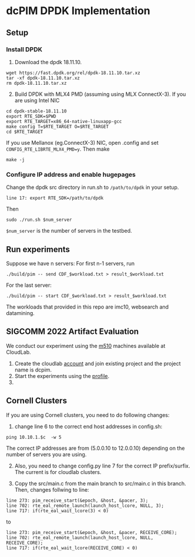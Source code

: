 # dcPIM DPDK Implementation

## Setup

### Install DPDK

1. Download the dpdk 18.11.10.

```
wget https://fast.dpdk.org/rel/dpdk-18.11.10.tar.xz
tar -xf dpdk-18.11.10.tar.xz
rm dpdk-18.11.10.tar.xz
```

2. Build DPDK with MLX4 PMD (assuming using MLX ConnectX-3). If you are using Intel NIC

 ```
 cd dpdk-stable-18.11.10
 export RTE_SDK=$PWD
 export RTE_TARGET=x86_64-native-linuxapp-gcc
 make config T=$RTE_TARGET O=$RTE_TARGET
 cd $RTE_TARGET
 ```
 
 If you use Mellanox (eg.ConnectX-3) NIC, open .config and set `CONFIG_RTE_LIBRTE_MLX4_PMD=y`.
 Then make
 
 ```
 make -j
 ```
### Configure IP address and enable hugepages
Change the dpdk src directory in run.sh to `/path/to/dpdk` in your setup.

```
line 17: export RTE_SDK=/path/to/dpdk
```

Then

```
sudo ./run.sh $num_server
```

`$num_server` is the number of servers in the testbed.

## Run experiments

Suppose we have n servers:
For first n-1 servers, run
```
./build/pim -- send CDF_$workload.txt > result_$workload.txt
```
For the last server:
```
./build/pim -- start CDF_$workload.txt > result_$workload.txt
```
The workloads that provided in this repo are imc10, websearch and datamining.

## SIGCOMM 2022 Artifact Evaluation

We conduct our experiment using the [m510](http://docs.cloudlab.us/hardware.html#%28part._cloudlab-utah%29) machines available at CloudLab.

1. Create the cloudlab [account](https://www.cloudlab.us/signup.php) and join existing project and the project name is dcpim.
2. Start the experiments using the [profile](https://www.cloudlab.us/p/688e66f95e2d89e11bd066a597588450beb87dc6).  
3. 

## Cornell Clusters

If you are using Cornell clusters, you need to do following changes:

1. change line 6 to the correct end host addresses in config.sh:
```
ping 10.10.1.$c  -w 5
```
The correct IP addresses are from (5.0.0.10 to 12.0.0.10) depending on the number of servers you are using.

2. Also, you need to change config.py line 7 for the correct IP prefix/surfix. The current is for cloudlab clusters.

3. Copy the src/main.c from the main branch to src/main.c in this branch. Then, changes follwing to line:
```
line 273: pim_receive_start(&epoch, &host, &pacer, 3);
line 702: rte_eal_remote_launch(launch_host_lcore, NULL, 3); 
line 717: if(rte_eal_wait_lcore(3) < 0)
```
to 
```
line 273: pim_receive_start(&epoch, &host, &pacer, RECEIVE_CORE);
line 702: rte_eal_remote_launch(launch_host_lcore, NULL, RECEIVE_CORE); 
line 717: if(rte_eal_wait_lcore(RECEIVE_CORE) < 0)
```


